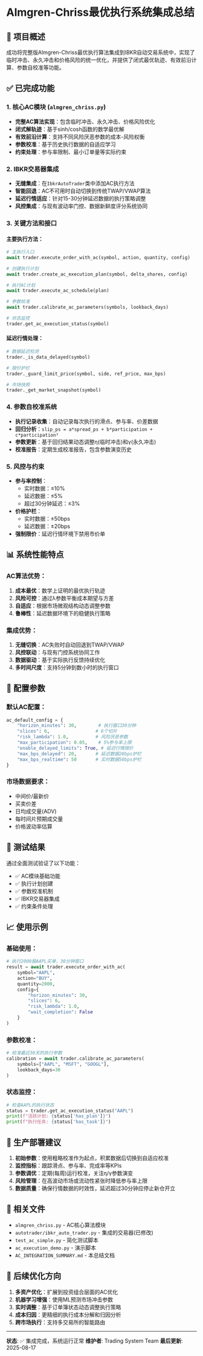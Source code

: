 # Almgren-Chriss最优执行系统集成总结

## 🎯 项目概述

成功将完整版Almgren-Chriss最优执行算法集成到IBKR自动交易系统中，实现了临时冲击、永久冲击和价格风险的统一优化，并提供了闭式最优轨迹、有效前沿计算、参数自校准等功能。

## ✅ 已完成功能

### 1. 核心AC模块 (`almgren_chriss.py`)
- **完整AC算法实现**：包含临时冲击、永久冲击、价格风险优化
- **闭式解轨迹**：基于sinh/cosh函数的数学最优解
- **有效前沿计算**：支持不同风险厌恶参数的成本-风险权衡
- **参数校准**：基于历史执行数据的自适应学习
- **约束处理**：参与率限制、最小订单量等实际约束

### 2. IBKR交易器集成
- **无缝集成**：在`IbkrAutoTrader`类中添加AC执行方法
- **智能回退**：AC不可用时自动切换到传统TWAP/VWAP算法
- **延迟行情适应**：针对15-30分钟延迟数据的执行策略调整
- **风控集成**：与现有波动率门控、数据新鲜度评分系统协同

### 3. 关键方法和接口

#### 主要执行方法：
```python
# 主执行入口
await trader.execute_order_with_ac(symbol, action, quantity, config)

# 创建执行计划  
await trader.create_ac_execution_plan(symbol, delta_shares, config)

# 执行AC计划
await trader.execute_ac_schedule(plan)

# 参数校准
await trader.calibrate_ac_parameters(symbols, lookback_days)

# 状态监控
trader.get_ac_execution_status(symbol)
```

#### 延迟行情处理：
```python
# 数据延迟检测
trader._is_data_delayed(symbol)

# 限价护栏
trader._guard_limit_price(symbol, side, ref_price, max_bps)

# 市场快照
trader._get_market_snapshot(symbol)
```

### 4. 参数自校准系统
- **执行记录收集**：自动记录每次执行的滑点、参与率、价差数据
- **回归分析**：`slip_ps = a*spread_ps + b*participation + c*participation²`
- **参数更新**：基于回归结果动态调整η(临时冲击)和γ(永久冲击)
- **校准报告**：定期生成校准报告，包含参数演变历史

### 5. 风控与约束
- **参与率控制**：
  - 实时数据：≤10%
  - 延迟数据：≤5% 
  - 超过30分钟延迟：≤3%
- **价格护栏**：
  - 实时数据：±50bps
  - 延迟数据：±20bps
- **强制限价**：延迟行情环境下禁用市价单

## 📊 系统性能特点

### AC算法优势：
1. **成本最优**：数学上证明的最优执行轨迹
2. **风险可控**：通过λ参数平衡成本期望与方差
3. **自适应**：根据市场微观结构动态调整参数
4. **鲁棒性**：延迟数据环境下的稳健执行策略

### 集成优势：
1. **无缝切换**：AC失败时自动回退到TWAP/VWAP
2. **风控联动**：与现有门控系统协同工作
3. **数据驱动**：基于实际执行反馈持续优化
4. **多时间尺度**：支持5分钟到数小时的执行窗口

## 🔧 配置参数

### 默认AC配置：
```python
ac_default_config = {
    "horizon_minutes": 30,        # 执行窗口30分钟
    "slices": 6,                 # 6个切片
    "risk_lambda": 1.0,          # 风险厌恶参数
    "max_participation": 0.05,    # 5%参与率上限
    "enable_delayed_limits": True, # 延迟行情限价
    "max_bps_delayed": 20,       # 延迟数据20bps护栏
    "max_bps_realtime": 50       # 实时数据50bps护栏
}
```

### 市场数据要求：
- 中间价/最新价
- 买卖价差
- 日均成交量(ADV)
- 每时间片预期成交量
- 价格波动率估算

## 🧪 测试结果

通过全面测试验证了以下功能：
- ✅ AC模块基础功能
- ✅ 执行计划创建
- ✅ 参数校准机制
- ✅ IBKR交易器集成
- ✅ 约束条件处理

## 📈 使用示例

### 基础使用：
```python
# 执行2000股AAPL买单，30分钟窗口
result = await trader.execute_order_with_ac(
    symbol="AAPL",
    action="BUY",
    quantity=2000,
    config={
        "horizon_minutes": 30,
        "slices": 6,
        "risk_lambda": 1.0,
        "wait_completion": False
    }
)
```

### 参数校准：
```python
# 校准最近30天的执行参数
calibration = await trader.calibrate_ac_parameters(
    symbols=["AAPL", "MSFT", "GOOGL"],
    lookback_days=30
)
```

### 状态监控：
```python
# 检查AAPL的执行状态
status = trader.get_ac_execution_status("AAPL")
print(f"活跃计划: {status['has_plan']}")
print(f"执行任务: {status['has_task']}")
```

## 🚀 生产部署建议

1. **初始参数**：使用粗略校准作为起点，积累数据后切换到自适应校准
2. **监控指标**：跟踪滑点、参与率、完成率等KPIs
3. **参数调优**：定期(每周)运行校准，关注η/γ参数演变
4. **风险管理**：在高波动市场或流动性紧张时降低参与率上限
5. **数据质量**：确保行情数据的时效性，延迟超过30分钟应停止新仓开立

## 📁 相关文件

- `almgren_chriss.py` - AC核心算法模块
- `autotrader/ibkr_auto_trader.py` - 集成的交易器(已修改)
- `test_ac_simple.py` - 简化测试脚本
- `ac_execution_demo.py` - 演示脚本
- `AC_INTEGRATION_SUMMARY.md` - 本总结文档

## 🔄 后续优化方向

1. **多资产优化**：扩展到投资组合层面的AC优化
2. **机器学习增强**：使用ML预测市场冲击参数
3. **实时调整**：基于订单簿状态动态调整执行策略
4. **成本归因**：更精细的执行成本分解和归因分析
5. **跨市场执行**：支持多交易所的智能路由

---

**状态**: ✅ 集成完成，系统运行正常
**维护者**: Trading System Team
**最后更新**: 2025-08-17